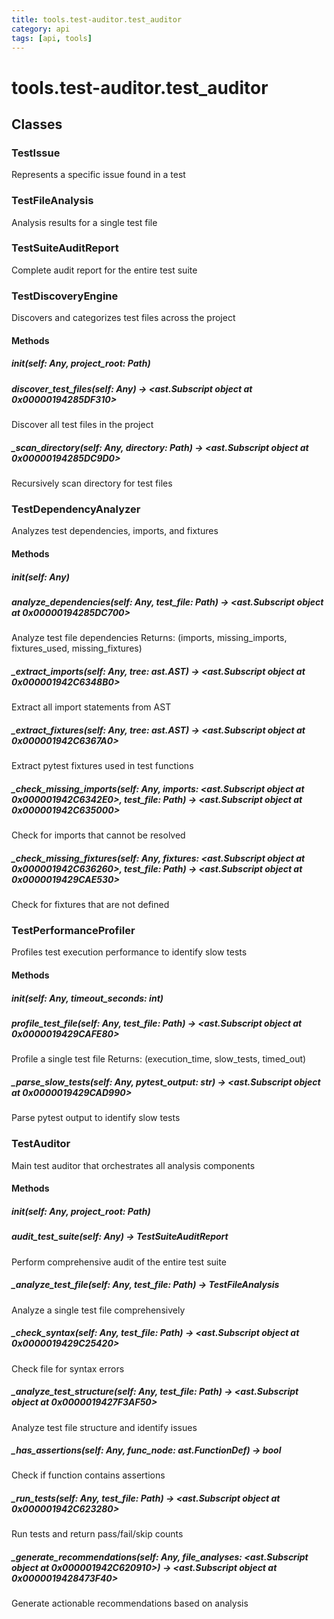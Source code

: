 ```yaml
---
title: tools.test-auditor.test_auditor
category: api
tags: [api, tools]
---
```


# tools.test-auditor.test_auditor



## Classes

### TestIssue

Represents a specific issue found in a test

### TestFileAnalysis

Analysis results for a single test file

### TestSuiteAuditReport

Complete audit report for the entire test suite

### TestDiscoveryEngine

Discovers and categorizes test files across the project

#### Methods

##### __init__(self: Any, project_root: Path)



##### discover_test_files(self: Any) -> <ast.Subscript object at 0x00000194285DF310>

Discover all test files in the project

##### _scan_directory(self: Any, directory: Path) -> <ast.Subscript object at 0x00000194285DC9D0>

Recursively scan directory for test files

### TestDependencyAnalyzer

Analyzes test dependencies, imports, and fixtures

#### Methods

##### __init__(self: Any)



##### analyze_dependencies(self: Any, test_file: Path) -> <ast.Subscript object at 0x00000194285DC700>

Analyze test file dependencies
Returns: (imports, missing_imports, fixtures_used, missing_fixtures)

##### _extract_imports(self: Any, tree: ast.AST) -> <ast.Subscript object at 0x000001942C6348B0>

Extract all import statements from AST

##### _extract_fixtures(self: Any, tree: ast.AST) -> <ast.Subscript object at 0x000001942C6367A0>

Extract pytest fixtures used in test functions

##### _check_missing_imports(self: Any, imports: <ast.Subscript object at 0x000001942C6342E0>, test_file: Path) -> <ast.Subscript object at 0x000001942C635000>

Check for imports that cannot be resolved

##### _check_missing_fixtures(self: Any, fixtures: <ast.Subscript object at 0x000001942C636260>, test_file: Path) -> <ast.Subscript object at 0x0000019429CAE530>

Check for fixtures that are not defined

### TestPerformanceProfiler

Profiles test execution performance to identify slow tests

#### Methods

##### __init__(self: Any, timeout_seconds: int)



##### profile_test_file(self: Any, test_file: Path) -> <ast.Subscript object at 0x0000019429CAFE80>

Profile a single test file
Returns: (execution_time, slow_tests, timed_out)

##### _parse_slow_tests(self: Any, pytest_output: str) -> <ast.Subscript object at 0x0000019429CAD990>

Parse pytest output to identify slow tests

### TestAuditor

Main test auditor that orchestrates all analysis components

#### Methods

##### __init__(self: Any, project_root: Path)



##### audit_test_suite(self: Any) -> TestSuiteAuditReport

Perform comprehensive audit of the entire test suite

##### _analyze_test_file(self: Any, test_file: Path) -> TestFileAnalysis

Analyze a single test file comprehensively

##### _check_syntax(self: Any, test_file: Path) -> <ast.Subscript object at 0x0000019429C25420>

Check file for syntax errors

##### _analyze_test_structure(self: Any, test_file: Path) -> <ast.Subscript object at 0x0000019427F3AF50>

Analyze test file structure and identify issues

##### _has_assertions(self: Any, func_node: ast.FunctionDef) -> bool

Check if function contains assertions

##### _run_tests(self: Any, test_file: Path) -> <ast.Subscript object at 0x000001942C623280>

Run tests and return pass/fail/skip counts

##### _generate_recommendations(self: Any, file_analyses: <ast.Subscript object at 0x000001942C620910>) -> <ast.Subscript object at 0x0000019428473F40>

Generate actionable recommendations based on analysis

